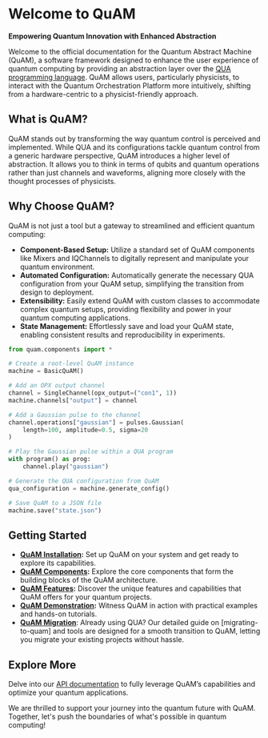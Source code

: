 # Welcome to QuAM

**Empowering Quantum Innovation with Enhanced Abstraction**

Welcome to the official documentation for the Quantum Abstract Machine (QuAM), a software framework designed to enhance the user experience of quantum computing by providing an abstraction layer over the [QUA programming language](https://docs.quantum-machines.co/). QuAM allows users, particularly physicists, to interact with the Quantum Orchestration Platform more intuitively, shifting from a hardware-centric to a physicist-friendly approach.

## What is QuAM?
QuAM stands out by transforming the way quantum control is perceived and implemented. While QUA and its configurations tackle quantum control from a generic hardware perspective, QuAM introduces a higher level of abstraction. It allows you to think in terms of qubits and quantum operations rather than just channels and waveforms, aligning more closely with the thought processes of physicists.

## Why Choose QuAM?

QuAM is not just a tool but a gateway to streamlined and efficient quantum computing: 
<div class="grid" markdown>

- **Component-Based Setup:** Utilize a standard set of QuAM components like Mixers and IQChannels to digitally represent and manipulate your quantum environment.
- **Automated Configuration:** Automatically generate the necessary QUA configuration from your QuAM setup, simplifying the transition from design to deployment.
- **Extensibility:** Easily extend QuAM with custom classes to accommodate complex quantum setups, providing flexibility and power in your quantum computing applications.
- **State Management:** Effortlessly save and load your QuAM state, enabling consistent results and reproducibility in experiments.

```python
from quam.components import *

# Create a root-level QuAM instance
machine = BasicQuAM()

# Add an OPX output channel
channel = SingleChannel(opx_output=("con1", 1))
machine.channels["output"] = channel

# Add a Gaussian pulse to the channel
channel.operations["gaussian"] = pulses.Gaussian(
    length=100, amplitude=0.5, sigma=20
)

# Play the Gaussian pulse within a QUA program
with program() as prog:
    channel.play("gaussian")

# Generate the QUA configuration from QuAM
qua_configuration = machine.generate_config()

# Save QuAM to a JSON file
machine.save("state.json")
```
</div>


## Getting Started

- **[QuAM Installation](installation.md):** Set up QuAM on your system and get ready to explore its capabilities.
- **[QuAM Components](components/index.md):** Explore the core components that form the building blocks of the QuAM architecture.
- **[QuAM Features](features/index.md):** Discover the unique features and capabilities that QuAM offers for your quantum projects.
- **[QuAM Demonstration](demonstration.md):** Witness QuAM in action with practical examples and hands-on tutorials.
- **[QuAM Migration](migrating-to-quam.md)**: Already using QUA? Our detailed guide on [migrating-to-quam] and tools are designed for a smooth transition to QuAM, letting you migrate your existing projects without hassle.

## Explore More
Delve into our [API documentation](API_references/index.md) to fully leverage QuAM’s capabilities and optimize your quantum applications.

We are thrilled to support your journey into the quantum future with QuAM. Together, let's push the boundaries of what's possible in quantum computing!
